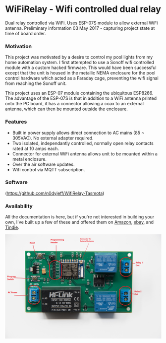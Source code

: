 # WiFiRelay - Wifi controlled dual relay
Dual relay controlled via WiFi. Uses ESP-07S module to allow external WiFi antenna.
Preliminary information 03 May 2017 - capturing project state at time of board order.

### Motivation
This project was motivated by a desire to control my pool lights from my home automation system. I first attempted to use a Sonoff wifi controlled module with a custom hacked firmware. This would have been successful except that the unit is housed in the metallic NEMA enclosure for the pool control hardware which acted as a Faraday cage, preventing the wifi signal from reaching the Sonoff unit.

This project uses an ESP-07 module containing the ubiquitous ESP8266. The advantage of the ESP-07S is that in addition to a WiFi antenna printed onto the PC board, it has a connector allowing a coax to an external antenna, which can then be mounted outside the enclosure.

### Features
- Built in power supply allows direct connection to AC mains (85 ~ 305VAC). No external adapter required.
- Two isolated, independantly controlled, normally open relay contacts rated at 10 amps each.
- Connector for external WiFi antenna allows unit to be mounted within a metal enclosure.
- Over the air software updates.
- Wifi control via MQTT subscription.

### Software
(https://github.com/n0dyjeff/WifiRelay-Tasmota)

### Availability
All the documentation is here, but if you're not interested in building your own, I've built up a few of these and offered them on [Amazon](https://www.amazon.com/N0DY-WiFi-Controlled-Dual-Relay/dp/B072MKV8ZM), [ebay](http://www.ebay.com/itm/NEW-Web-Controlled-Dual-Relay-120-240-V-Smart-Home-Internal-External-Antenna-/152649721279), and [Tindie](https://www.tindie.com/products/n0dyjeff/wi-fi-controlled-dual-relay-wext-antenna-jack/).

![alt text](https://github.com/n0dyjeff/WiFiRelay/blob/master/doc/Breakout.jpg "Relay Board")
